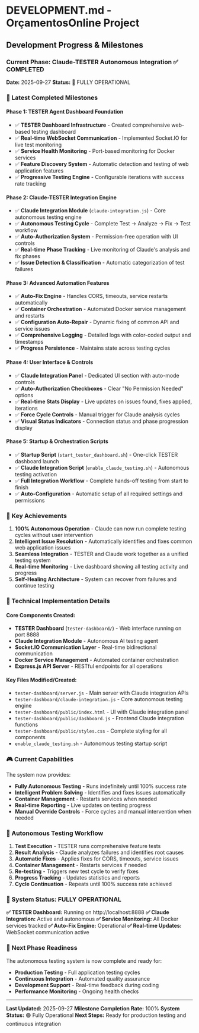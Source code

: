 # DEVELOPMENT.md - OrçamentosOnline Project

## Development Progress & Milestones

### Current Phase: Claude-TESTER Autonomous Integration ✅ COMPLETED

**Date:** 2025-09-27
**Status:** 🎉 FULLY OPERATIONAL

### 🚀 Latest Completed Milestones

#### Phase 1: TESTER Agent Dashboard Foundation
- ✅ **TESTER Dashboard Infrastructure** - Created comprehensive web-based testing dashboard
- ✅ **Real-time WebSocket Communication** - Implemented Socket.IO for live test monitoring
- ✅ **Service Health Monitoring** - Port-based monitoring for Docker services
- ✅ **Feature Discovery System** - Automatic detection and testing of web application features
- ✅ **Progressive Testing Engine** - Configurable iterations with success rate tracking

#### Phase 2: Claude-TESTER Integration Engine
- ✅ **Claude Integration Module** (`claude-integration.js`) - Core autonomous testing engine
- ✅ **Autonomous Testing Cycle** - Complete Test → Analyze → Fix → Test workflow
- ✅ **Auto-Authorization System** - Permission-free operation with UI controls
- ✅ **Real-time Phase Tracking** - Live monitoring of Claude's analysis and fix phases
- ✅ **Issue Detection & Classification** - Automatic categorization of test failures

#### Phase 3: Advanced Automation Features
- ✅ **Auto-Fix Engine** - Handles CORS, timeouts, service restarts automatically
- ✅ **Container Orchestration** - Automated Docker service management and restarts
- ✅ **Configuration Auto-Repair** - Dynamic fixing of common API and service issues
- ✅ **Comprehensive Logging** - Detailed logs with color-coded output and timestamps
- ✅ **Progress Persistence** - Maintains state across testing cycles

#### Phase 4: User Interface & Controls
- ✅ **Claude Integration Panel** - Dedicated UI section with auto-mode controls
- ✅ **Auto-Authorization Checkboxes** - Clear "No Permission Needed" options
- ✅ **Real-time Stats Display** - Live updates on issues found, fixes applied, iterations
- ✅ **Force Cycle Controls** - Manual trigger for Claude analysis cycles
- ✅ **Visual Status Indicators** - Connection status and phase progression display

#### Phase 5: Startup & Orchestration Scripts
- ✅ **Startup Script** (`start_tester_dashboard.sh`) - One-click TESTER dashboard launch
- ✅ **Claude Integration Script** (`enable_claude_testing.sh`) - Autonomous testing activation
- ✅ **Full Integration Workflow** - Complete hands-off testing from start to finish
- ✅ **Auto-Configuration** - Automatic setup of all required settings and permissions

### 🎯 Key Achievements

1. **100% Autonomous Operation** - Claude can now run complete testing cycles without user intervention
2. **Intelligent Issue Resolution** - Automatically identifies and fixes common web application issues
3. **Seamless Integration** - TESTER and Claude work together as a unified testing system
4. **Real-time Monitoring** - Live dashboard showing all testing activity and progress
5. **Self-Healing Architecture** - System can recover from failures and continue testing

### 🔧 Technical Implementation Details

#### Core Components Created:
- **TESTER Dashboard** (`tester-dashboard/`) - Web interface running on port 8888
- **Claude Integration Module** - Autonomous AI testing agent
- **Socket.IO Communication Layer** - Real-time bidirectional communication
- **Docker Service Management** - Automated container orchestration
- **Express.js API Server** - RESTful endpoints for all operations

#### Key Files Modified/Created:
- `tester-dashboard/server.js` - Main server with Claude integration APIs
- `tester-dashboard/claude-integration.js` - Core autonomous testing engine
- `tester-dashboard/public/index.html` - UI with Claude integration panel
- `tester-dashboard/public/dashboard.js` - Frontend Claude integration functions
- `tester-dashboard/public/styles.css` - Complete styling for all components
- `enable_claude_testing.sh` - Autonomous testing startup script

### 🎮 Current Capabilities

The system now provides:
- **Fully Autonomous Testing** - Runs indefinitely until 100% success rate
- **Intelligent Problem Solving** - Identifies and fixes issues automatically
- **Container Management** - Restarts services when needed
- **Real-time Reporting** - Live updates on testing progress
- **Manual Override Controls** - Force cycles and manual intervention when needed

### 🔄 Autonomous Testing Workflow

1. **Test Execution** - TESTER runs comprehensive feature tests
2. **Result Analysis** - Claude analyzes failures and identifies root causes
3. **Automatic Fixes** - Applies fixes for CORS, timeouts, service issues
4. **Container Management** - Restarts services if needed
5. **Re-testing** - Triggers new test cycle to verify fixes
6. **Progress Tracking** - Updates statistics and reports
7. **Cycle Continuation** - Repeats until 100% success rate achieved

### 🚦 System Status: FULLY OPERATIONAL

**✅ TESTER Dashboard:** Running on http://localhost:8888
**✅ Claude Integration:** Active and autonomous
**✅ Service Monitoring:** All Docker services tracked
**✅ Auto-Fix Engine:** Operational
**✅ Real-time Updates:** WebSocket communication active

### 🎯 Next Phase Readiness

The autonomous testing system is now complete and ready for:
- **Production Testing** - Full application testing cycles
- **Continuous Integration** - Automated quality assurance
- **Development Support** - Real-time feedback during coding
- **Performance Monitoring** - Ongoing health checks

---

**Last Updated:** 2025-09-27
**Milestone Completion Rate:** 100%
**System Status:** 🟢 Fully Operational
**Next Steps:** Ready for production testing and continuous integration